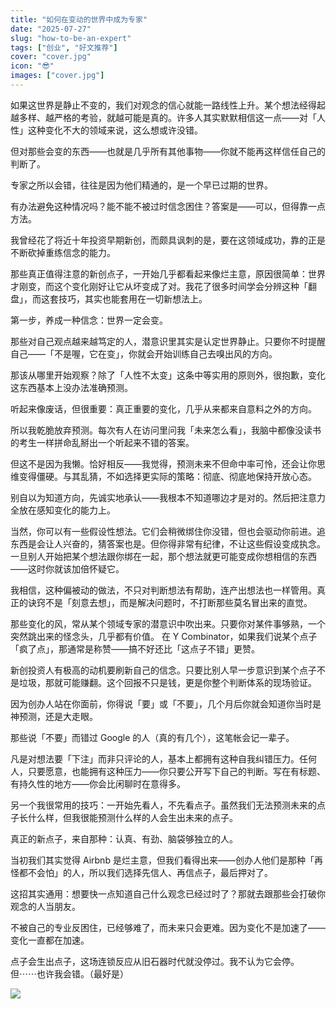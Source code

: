 ```yaml
---
title: "如何在变动的世界中成为专家"
date: "2025-07-27"
slug: "how-to-be-an-expert"
tags: ["创业", "好文推荐"]
cover: "cover.jpg"
icon: "😎"
images: ["cover.jpg"]
---
```

如果这世界是静止不变的，我们对观念的信心就能一路线性上升。某个想法经得起越多样、越严格的考验，就越可能是真的。许多人其实默默相信这一点——对「人性」这种变化不大的领域来说，这么想或许没错。



但对那些会变的东西——也就是几乎所有其他事物——你就不能再这样信任自己的判断了。



专家之所以会错，往往是因为他们精通的，是一个早已过期的世界。



有办法避免这种情况吗？能不能不被过时信念困住？答案是——可以，但得靠一点方法。



我曾经花了将近十年投资早期新创，而颇具讽刺的是，要在这领域成功，靠的正是不断砍掉重练信念的能力。



那些真正值得注意的新创点子，一开始几乎都看起来像烂主意，原因很简单：世界才刚变，而这个变化刚好让它从坏变成了对。我花了很多时间学会分辨这种「翻盘」，而这套技巧，其实也能套用在一切新想法上。



第一步，养成一种信念：世界一定会变。



那些对自己观点越来越笃定的人，潜意识里其实是认定世界静止。只要你不时提醒自己——「不是喔，它在变」，你就会开始训练自己去嗅出风的方向。



那该从哪里开始观察？除了「人性不太变」这条中等实用的原则外，很抱歉，变化这东西基本上没办法准确预测。



听起来像废话，但很重要：真正重要的变化，几乎从来都来自意料之外的方向。



所以我乾脆放弃预测。每次有人在访问里问我「未来怎么看」，我脑中都像没读书的考生一样拼命乱掰出一个听起来不错的答案。



但这不是因为我懒。恰好相反——我觉得，预测未来不但命中率可怜，还会让你思维变得僵硬。与其乱猜，不如选择更实际的策略：彻底、彻底地保持开放心态。



别自以为知道方向，先诚实地承认——我根本不知道哪边才是对的。然后把注意力全放在感知变化的能力上。



当然，你可以有一些假设性想法。它们会稍微绑住你没错，但也会驱动你前进。追东西是会让人兴奋的，猜答案也是。但你得非常有纪律，不让这些假设变成执念。
一旦别人开始把某个想法跟你绑在一起，那个想法就更可能变成你想相信的东西——这时你就该加倍怀疑它。



我相信，这种偏被动的做法，不只对判断想法有帮助，连产出想法也一样管用。真正的诀窍不是「刻意去想」，而是解决问题时，不打断那些莫名冒出来的直觉。



那些变化的风，常从某个领域专家的潜意识中吹出来。只要你对某件事够熟，一个突然跳出来的怪念头，几乎都有价值。
在 Y Combinator，如果我们说某个点子「疯了点」，那通常是称赞——搞不好还比「这点子不错」更赞。



新创投资人有极高的动机要刷新自己的信念。只要比别人早一步意识到某个点子不是垃圾，那就可能赚翻。这个回报不只是钱，更是你整个判断体系的现场验证。



因为创办人站在你面前，你得说「要」或「不要」，几个月后你就会知道你当时是神预测，还是大走眼。



那些说「不要」而错过 Google 的人（真的有几个），这笔帐会记一辈子。



凡是对想法要「下注」而非只评论的人，基本上都拥有这种自我纠错压力。任何人，只要愿意，也能拥有这种压力——你只要公开写下自己的判断。写在有标题、有持久性的地方——你会比闲聊时在意得多。



另一个我很常用的技巧：一开始先看人，不先看点子。虽然我们无法预测未来的点子长什么样，但我很能预测什么样的人会生出未来的点子。



真正的新点子，来自那种：认真、有劲、脑袋够独立的人。



当初我们其实觉得 Airbnb 是烂主意，但我们看得出来——创办人他们是那种「再怪都不会怕」的人，所以我们选择先信人、再信点子，最后押对了。



这招其实通用：想要快一点知道自己什么观念已经过时了？那就去跟那些会打破你观念的人当朋友。



不被自己的专业反困住，已经够难了，而未来只会更难。因为变化不是加速了——变化一直都在加速。



点子会生出点子，这场连锁反应从旧石器时代就没停过。我不认为它会停。
但⋯⋯也许我会错。（最好是）




![](https://prod-files-secure.s3.us-west-2.amazonaws.com/112d0858-5090-4d34-a606-b75eb8d65fd2/46476355-9cf3-4e99-9b7a-3531bc426380/1000202064.png?X-Amz-Algorithm=AWS4-HMAC-SHA256&X-Amz-Content-Sha256=UNSIGNED-PAYLOAD&X-Amz-Credential=ASIAZI2LB466W3LPUENC%2F20250803%2Fus-west-2%2Fs3%2Faws4_request&X-Amz-Date=20250803T091407Z&X-Amz-Expires=3600&X-Amz-Security-Token=IQoJb3JpZ2luX2VjEPD%2F%2F%2F%2F%2F%2F%2F%2F%2F%2FwEaCXVzLXdlc3QtMiJIMEYCIQCm4hhV0UiUEE7yLmj8iiXDJl7JFsPYYhNeHjnb0IW13QIhAOtVnVT81zXAY9fGIaeN1%2BnHFGpt%2F%2BbDpXEOFCxgexJIKv8DCCkQABoMNjM3NDIzMTgzODA1IgzOLJjIP9XlUQkPUIIq3AOjUFJpS9a%2B5YvJ%2FDLA0ejNDQNr1%2FjOUMm5lHuyg4kYk3jbLxFpUn7hLxhthLkk0ARPK%2BDuupQf62mfG8cJmlUAB40MmX66vupb8NQfmBlBtu7TjZaBa3yeqGQSUHoxbOZfDT%2FKxY0%2FCZ4QcMbB9yJ6md82uRWjVMCmee%2FqPKdrv%2FYCQnCCqyZ3idtxlOlAcP8tOWVLOHwrIXO7ryt8StYC8qLotgW7rTEgoRYHHjdYTswGWvW%2F5gsYM4Emwmm1JRRTGG%2F4z6Aze3aCfxvRq8cxSI%2BHEZtIyxgMJjsE2XA7LAG3so6HrfurEx%2Fy6cIY94Va7jaouRFvoYuTETkg4GrxXj8RSKscwhTKuioXmftDfAF3t36uN2i81E4CBHEU0wB0PkyRoiALJ2aYG8tN%2BH9D7Hiol7N3W6TNJ5RXdejy3zZvu76mV3ABV98fdkV8O8mv6b5riYLWAlIGAXbpfcit2GrRSeV5d1f9LCUfOz6hU0TuKSg5Iv%2Fh1J840iRtD3pDu5nN0BDKdtnMVaQfTtqaWvaT0nl1XAT399tIkHHHNvF5bOtlLTZAUGUDQR4uHn9NxmtHQD76zfmFB19MSa3oCSZCNFSxVsDy39zQuluOMLzJSs6ZgpDvRAAeKzD4obzEBjqkAYkqdzh4DJCG8Lgs2%2FqM6aJkVlm0gQkCkfxqzPRT2HnmPOT0KRYcrHj0xqGf22WFbYzpSHA1y%2BHo6GiEdX0IoZ8dUBf%2BXqgvT%2FOSTNpZ89iM8Eo1GwhKIoWvOTg4G%2FhR7hRml19AfU5hKdDEED3FKTTb2PoWYy7zjJAzhxD9gIzLDxFrDGTbTxMhj5mhFbvEK2n6wpvczMvw4qWNUdJzx6hdNqP2&X-Amz-Signature=c6586e082e480d634a3203202892234845d19b35004e24ee54269481387c7f4c&X-Amz-SignedHeaders=host&x-amz-checksum-mode=ENABLED&x-id=GetObject)

